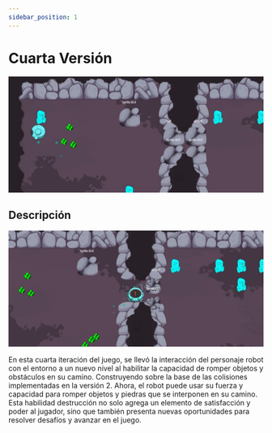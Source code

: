 ```yaml
---
sidebar_position: 1
---
```


# Cuarta Versión
![](./elements/imgV4.JPG)
## Descripción

![imgV4](./elements/imgv4Romper.JPG)

En esta cuarta iteración del juego, se llevó la interacción del personaje robot con el entorno a un nuevo nivel al habilitar la capacidad de romper objetos y obstáculos en su camino. Construyendo sobre la base de las colisiones implementadas en la versión 2.
Ahora, el robot puede usar su fuerza y capacidad para romper objetos y piedras que se interponen en su camino. Esta habilidad destrucción no solo agrega un elemento de satisfacción y poder al jugador, sino que también presenta nuevas oportunidades para resolver desafíos y avanzar en el juego. 